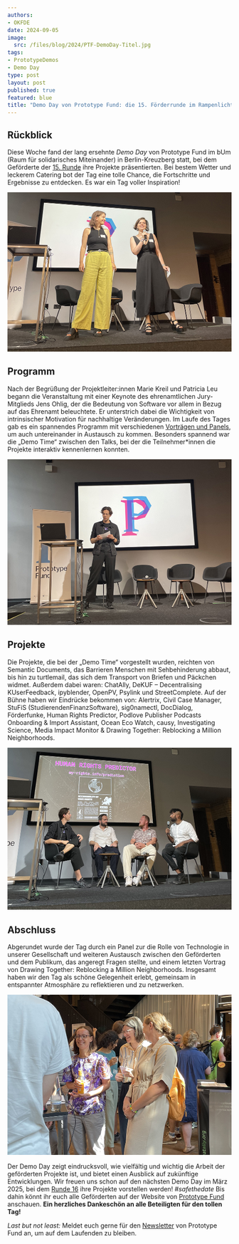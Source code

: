 ```yaml
---
authors:
- OKFDE
date: 2024-09-05
image: 
  src: /files/blog/2024/PTF-DemoDay-Titel.jpg
tags:
- PrototypeDemos
- Demo Day
type: post
layout: post
published: true
featured: blue
title: "Demo Day von Prototype Fund: die 15. Förderrunde im Rampenlicht"
---
```


## Rückblick

Diese Woche fand der lang ersehnte *Demo Day* von Prototype Fund im bUm (Raum für solidarisches Miteinander) in Berlin-Kreuzberg statt, bei dem Geförderte der [15. Runde](https://prototypefund.de/projects/round-15/) ihre Projekte präsentierten. Bei bestem Wetter und leckerem Catering bot der Tag eine tolle Chance, die Fortschritte und Ergebnisse zu entdecken. Es war ein Tag voller Inspiration!

![Moderator Tobias Schmid auf der Bühne](/files/blog/2024/PTF-DemoDay-1.jpg)<br>

##  Programm

Nach der Begrüßung der Projektleiter:innen Marie Kreil und Patricia Leu begann die Veranstaltung mit einer Keynote des ehrenamtlichen Jury-Mitglieds Jens Ohlig, der die Bedeutung von Software vor allem in Bezug auf das Ehrenamt beleuchtete. Er unterstrich dabei die Wichtigkeit von intrinsischer Motivation für nachhaltige Veränderungen. Im Laufe des Tages gab es ein spannendes Programm mit verschiedenen [Vorträgen und Panels](https://prototypefund.de/demo-day/), um auch untereinander in Austausch zu kommen. Besonders spannend war die „Demo Time“ zwischen den Talks, bei der die Teilnehmer*innen die Projekte interaktiv kennenlernen konnten.

![Jens Ohlig auf der Bühne](/files/blog/2024/PTF-DemoDay-3.jpg)<br>

## Projekte

Die Projekte, die bei der „Demo Time“ vorgestellt wurden, reichten von Semantic Documents, das Barrieren Menschen mit Sehbehinderung abbaut, bis hin zu turtlemail, das sich dem Transport von Briefen und Päckchen widmet. Außerdem dabei waren: ChatAlly, DeKUF – Decentralising KUserFeedback, ipyblender, OpenPV, Psylink und StreetComplete. Auf der Bühne haben wir Eindrücke bekommen von: Alertrix, Civil Case Manager, StuFiS (StudierendenFinanzSoftware), sig0namectl, DocDialog, Förderfunke, Human Rights Predictor, Podlove Publisher Podcasts Onboarding & Import Assistant, Ocean Eco Watch, causy, Investigating Science, Media Impact Monitor & Drawing Together: Reblocking a Million Neighborhoods.

![Johannes Twiefel (DocDialog), Benjamin Degenhart (Förderfunke) und Viraaj Akuthota (Human Rights Predictor) bei ihrem Panel](/files/blog/2024/PTF-DemoDay-4.jpg)<br>

## Abschluss

Abgerundet wurde der Tag durch ein Panel zur die Rolle von Technologie in unserer Gesellschaft und weiteren Austausch zwischen den Geförderten und dem Publikum, das angeregt Fragen stellte, und einem letzten Vortrag von Drawing Together: Reblocking a Million Neighborhoods. Insgesamt haben wir den Tag als schöne Gelegenheit erlebt, gemeinsam in entspannter Atmosphäre zu reflektieren und zu netzwerken.

![Geschäftsführerin Henriette Litta und Petra Balint bei der Demo Time](/files/blog/2024/PTF-DemoDay-5.jpg)<br>

Der Demo Day zeigt eindrucksvoll, wie vielfältig und wichtig die Arbeit der geförderten Projekte ist, und bietet einen  Ausblick auf zukünftige Entwicklungen. Wir freuen uns schon auf den nächsten Demo Day im März 2025, bei dem [Runde 16](https://prototypefund.de/projects/round-16/) ihre Projekte vorstellen werden! *#safethedate* Bis dahin könnt ihr euch alle Geförderten auf der Website von [Prototype Fund](https://prototypefund.de/projects/) anschauen. **Ein herzliches Dankeschön an alle Beteiligten für den tollen Tag!**

*Last but not least:* Meldet euch gerne für den [Newsletter](https://prototypefund.de/newsletter/) von Prototype Fund an, um auf dem Laufenden zu bleiben.
